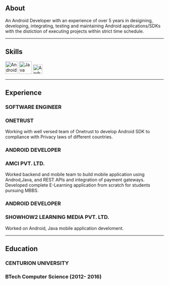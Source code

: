 ## About

An Android Developer with an experience of over 5 years in desigining, developing, integrating, testing and maintaining Android applications/SDKs with the distiction of executing projects within strict time schedule.

---

## Skills

<p align='left'>
  <img src="https://upload.wikimedia.org/wikipedia/commons/thumb/6/66/Android_robot.png/800px-Android_robot.png" alt="Android" width="40" height="40">
  <img src='https://upload.wikimedia.org/wikipedia/en/thumb/3/30/Java_programming_language_logo.svg/1200px-Java_programming_language_logo.svg.png' alt="Java" width="40" height="40">
  <img src='https://upload.wikimedia.org/wikipedia/commons/thumb/e/e3/Android_Studio_Icon_%282014-2019%29.svg/1200px-Android_Studio_Icon_%282014-2019%29.svg.png' height='30' width='auto' alt="Android Studio">
</p>

---

## Experience

### **SOFTWARE ENGINEER**
### ONETRUST

Working with well versed team of Onetrust to develop Android SDK to compliance with Privacy laws of different countries.

### **ANDROID DEVELOPER**
### AMCI PVT. LTD.

Worked backend and mobile team to build mobile application using Androd,Java, and REST APIs and integration of payment gateways. Developed complete E-Learning application from scratch for students pursuing MBBS.

### **ANDROID DEVELOPER**
### SHOWHOW2 LEARNING MEDIA PVT. LTD.

Worked on Android, Java mobile application develoment.

---

## Education

### **CENTURION UNIVERSITY**
### BTech Computer Science (2012- 2016)
